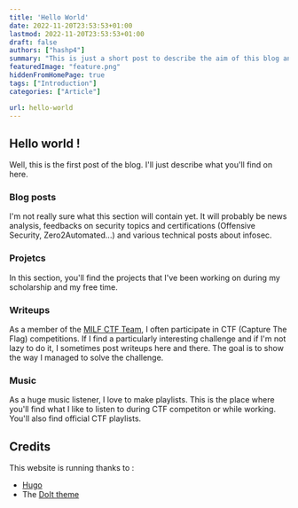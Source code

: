 ```yaml
---
title: 'Hello World'
date: 2022-11-20T23:53:53+01:00
lastmod: 2022-11-20T23:53:53+01:00
draft: false
authors: ["hashp4"]
summary: "This is just a short post to describe the aim of this blog and what you will find on here. And in case you wondered, yes this title is a reference to Mr. Robot."
featuredImage: "feature.png"
hiddenFromHomePage: true
tags: ["Introduction"]
categories: ["Article"]

url: hello-world
---
```


## Hello world !

Well, this is the first post of the blog. I'll just describe what you'll find on here.

### Blog posts
I'm not really sure what this section will contain yet. It will probably be news analysis, feedbacks on security topics and certifications (Offensive Security, Zero2Automated...) and various technical posts about infosec. 

### Projetcs
In this section, you'll find the projects that I've been working on during my scholarship and my free time.

### Writeups
As a member of the [MILF CTF Team](https://milfctf.com/), I often participate in CTF (Capture The Flag) competitions. If I find a particularly interesting challenge and if I'm not lazy to do it, I sometimes post writeups here and there. The goal is to show the way I managed to solve the challenge. 

### Music
As a huge music listener, I love to make playlists. This is the place where you'll find what I like to listen to during CTF competiton or while working. You'll also find official CTF playlists.

## Credits
This website is running thanks to :
- [Hugo](https://gohugo.io/)
- The [DoIt theme](https://github.com/HEIGE-PCloud/DoIt)